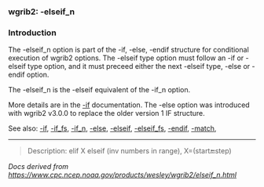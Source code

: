 
### wgrib2: -elseif\_n



### Introduction



The -elseif\_n option is part of the 
 -if, 
 -else, 
 -endif structure for conditional execution of wgrib2 options.
The -elseif type option must follow an
 -if or -elseif type option, and it must preceed either the next
 -elseif type,
 -else or 
 -endif option.


The -elseif\_n is the 
-elseif equivalent of the
-if\_n option.

More details are in the [-if](./if.html) documentation.
The -else option was introduced with wgrib2 v3.0.0 to replace
the older version 1 IF structure.


See also: 
[-if](./if.html), 
[-if\_fs](./if_fs.html), 
[-if\_n](./if_n.html), 
[-else](./else.html), 
[-elseif](./elseif.html), 
[-elseif\_fs](./elseif_fs.html), 
[-endif](./endif.html), 
[-match](./match.html),








----

>Description: elif  X      elseif (inv numbers in range), X=(start:end:step)

_Docs derived from <https://www.cpc.ncep.noaa.gov/products/wesley/wgrib2/elseif_n.html>_